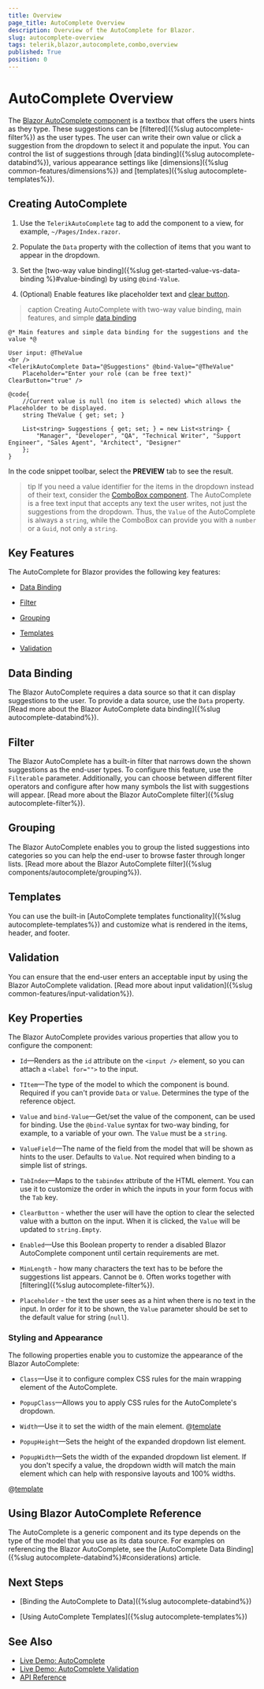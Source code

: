 ```yaml
---
title: Overview
page_title: AutoComplete Overview
description: Overview of the AutoComplete for Blazor.
slug: autocomplete-overview
tags: telerik,blazor,autocomplete,combo,overview
published: True
position: 0
---
```


# AutoComplete Overview

The <a href="https://www.telerik.com/blazor-ui/autocomplete" target="_blank">Blazor AutoComplete component</a> is a textbox that offers the users hints as they type. These suggestions can be [filtered]({%slug autocomplete-filter%}) as the user types. The user can write their own value or click a suggestion from the dropdown to select it and populate the input. You can control the list of suggestions through [data binding]({%slug autocomplete-databind%}), various appearance settings like [dimensions]({%slug common-features/dimensions%}) and [templates]({%slug autocomplete-templates%}).

## Creating AutoComplete

1. Use the `TelerikAutoComplete` tag to add the component to a view, for example, `~/Pages/Index.razor`.

1. Populate the `Data` property with the collection of items that you want to appear in the dropdown.

1. Set the [two-way value binding]({%slug get-started-value-vs-data-binding %}#value-binding) by using `@bind-Value`.

1. (Optional) Enable features like placeholder text and [clear button](#clear-button).

>caption Creating AutoComplete with two-way value binding, main features, and simple [data binding](data-bind)

````CSHTML
@* Main features and simple data binding for the suggestions and the value *@

User input: @TheValue
<br />
<TelerikAutoComplete Data="@Suggestions" @bind-Value="@TheValue"
    Placeholder="Enter your role (can be free text)" ClearButton="true" />

@code{
    //Current value is null (no item is selected) which allows the Placeholder to be displayed.
    string TheValue { get; set; }

    List<string> Suggestions { get; set; } = new List<string> {
        "Manager", "Developer", "QA", "Technical Writer", "Support Engineer", "Sales Agent", "Architect", "Designer"
    };
}
````

In the code snippet toolbar, select the **PREVIEW** tab to see the result.

>tip If you need a value identifier for the items in the dropdown instead of their text, consider the [ComboBox component](../combobox/overview). The AutoComplete is a free text input that accepts any text the user writes, not just the suggestions from the dropdown. Thus, the `Value` of the AutoComplete is always a `string`, while the ComboBox can provide you with a `number` or a `Guid`, not only a `string`.

## Key Features

The AutoComplete for Blazor provides the following key features:

* [Data Binding](#data-binding)

* [Filter](#filter)

* [Grouping](#autocomplete-grouping)

* [Templates](#templates)

* [Validation](#validation) 

## Data Binding

The Blazor AutoComplete requires a data source so that it can display suggestions to the user. To provide a data source, use the `Data` property. [Read more about the Blazor AutoComplete data binding]({%slug autocomplete-databind%}).

## Filter

The Blazor AutoComplete has a built-in filter that narrows down the shown suggestions as the end-user types. To configure this feature, use the `Filterable` parameter. Additionally, you can choose between different filter operators and configure after how many symbols the list with suggestions will appear. [Read more about the Blazor AutoComplete filter]({%slug autocomplete-filter%}).

## Grouping

The Blazor AutoComplete enables you to group the listed suggestions into categories so you can help the end-user to browse faster through longer lists. [Read more about the Blazor AutoComplete filter]({%slug components/autocomplete/grouping%}).

## Templates

You can use the built-in [AutoComplete templates functionality]({%slug autocomplete-templates%}) and customize what is rendered in the items, header, and footer. 

## Validation

You can ensure that the end-user enters an acceptable input by using the Blazor AutoComplete validation. [Read more about input validation]({%slug common-features/input-validation%}).

## Key Properties

The Blazor AutoComplete provides various properties that allow you to configure the component:

* `Id`&mdash;Renders as the `id` attribute on the `<input />` element, so you can attach a `<label for="">` to the input.

* `TItem`&mdash;The type of the model to which the component is bound. Required if you can't provide `Data` or `Value`. Determines the type of the reference object.

* `Value` and `bind-Value`&mdash;Get/set the value of the component, can be used for binding. Use the `@bind-Value` syntax for two-way binding, for example, to a variable of your own. The `Value` must be a `string`.

* `ValueField`&mdash;The name of the field from the model that will be shown as hints to the user. Defaults to `Value`. Not required when binding to a simple list of strings.

* `TabIndex`&mdash;Maps to the `tabindex` attribute of the HTML element. You can use it to customize the order in which the inputs in your form focus with the `Tab` key.

* `ClearButton` - whether the user will have the option to clear the selected value with a button on the input. When it is clicked, the `Value` will be updated to `string.Empty`.

* `Enabled`&mdash;Use this Boolean property to render a disabled Blazor AutoComplete component until certain requirements are met.

* `MinLength` - how many characters the text has to be before the suggestions list appears. Cannot be `0`. Often works together with [filtering]({%slug autocomplete-filter%}).

* `Placeholder` - the text the user sees as a hint when there is no text in the input. In order for it to be shown, the `Value` parameter should be set to the default value for string (`null`).

### Styling and Appearance

The following properties enable you to customize the appearance of the Blazor AutoComplete:

* `Class`&mdash;Use it to configure complex CSS rules for the main wrapping element of the AutoComplete. 

* `PopupClass`&mdash;Allows you to apply CSS rules for the AutoComplete's dropdown.

* `Width`&mdash;Use it to set the width of the main element. @[template](/_contentTemplates/inputs/inputs-width-template.md#inputs-width-information)

* `PopupHeight`&mdash;Sets the height of the expanded dropdown list element.

* `PopupWidth`&mdash;Sets the width of the expanded dropdown list element. If you don't specify a value, the dropdown width will match the main element which can help with responsive layouts and 100% widths.

@[template](/_contentTemplates/common/get-model-from-dropdowns.md#get-model-from-dropdowns)

## Using Blazor AutoComplete Reference

The AutoComplete is a generic component and its type depends on the type of the model that you use as its data source. For examples on referencing the Blazor AutoComplete, see the [AutoComplete Data Binding]({%slug autocomplete-databind%}#considerations) article.

## Next Steps

* [Binding the AutoComplete to Data]({%slug autocomplete-databind%})

* [Using AutoComplete Templates]({%slug autocomplete-templates%})

## See Also

  * [Live Demo: AutoComplete](https://demos.telerik.com/blazor-ui/autocomplete/overview)
  * [Live Demo: AutoComplete Validation](https://demos.telerik.com/blazor-ui/autocomplete/validation)
  * [API Reference](https://docs.telerik.com/blazor-ui/api/Telerik.Blazor.Components.TelerikAutoComplete-1)
